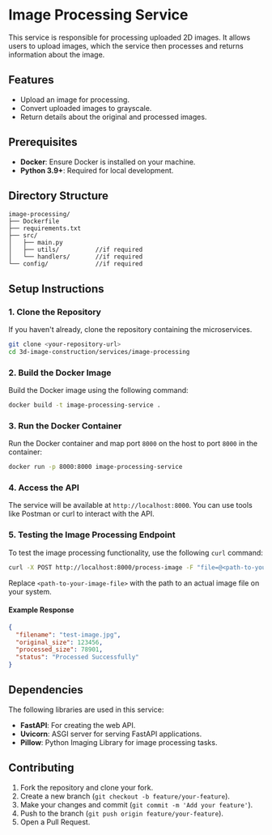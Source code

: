 # Image Processing Service

This service is responsible for processing uploaded 2D images. It allows users to upload images, which the service then processes and returns information about the image.

## Features

- Upload an image for processing.
- Convert uploaded images to grayscale.
- Return details about the original and processed images.

## Prerequisites

- **Docker**: Ensure Docker is installed on your machine.
- **Python 3.9+**: Required for local development.

## Directory Structure

```plaintext
image-processing/
├── Dockerfile
├── requirements.txt
├── src/
│   ├── main.py
│   ├── utils/          //if required
│   └── handlers/       //if required
└── config/             //if required

```

## Setup Instructions

### 1. Clone the Repository

If you haven't already, clone the repository containing the microservices.

```bash
git clone <your-repository-url>
cd 3d-image-construction/services/image-processing
```

### 2. Build the Docker Image

Build the Docker image using the following command:

```bash
docker build -t image-processing-service .
```

### 3. Run the Docker Container

Run the Docker container and map port `8000` on the host to port `8000` in the container:

```bash
docker run -p 8000:8000 image-processing-service
```

### 4. Access the API

The service will be available at `http://localhost:8000`. You can use tools like Postman or curl to interact with the API.

### 5. Testing the Image Processing Endpoint

To test the image processing functionality, use the following `curl` command:

```bash
curl -X POST http://localhost:8000/process-image -F "file=@<path-to-your-image-file>"
```

Replace `<path-to-your-image-file>` with the path to an actual image file on your system.

#### Example Response

```json
{
  "filename": "test-image.jpg",
  "original_size": 123456,
  "processed_size": 78901,
  "status": "Processed Successfully"
}
```

## Dependencies

The following libraries are used in this service:

- **FastAPI**: For creating the web API.
- **Uvicorn**: ASGI server for serving FastAPI applications.
- **Pillow**: Python Imaging Library for image processing tasks.

## Contributing

1. Fork the repository and clone your fork.
2. Create a new branch (`git checkout -b feature/your-feature`).
3. Make your changes and commit (`git commit -m 'Add your feature'`).
4. Push to the branch (`git push origin feature/your-feature`).
5. Open a Pull Request.